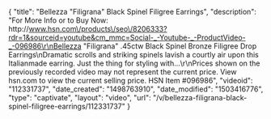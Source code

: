 {
    "title": "Bellezza \"Filigrana\"  Black Spinel Filigree Earrings",
    "description": "For More Info or to Buy Now: http:\/\/www.hsn.com\/products\/seo\/8206333?rdr=1&sourceid=youtube&cm_mmc=Social-_-Youtube-_-ProductVideo-_-096986\r\nBellezza \"Filigrana\" .45ctw Black Spinel Bronze Filigree Drop Earrings\nDramatic scrolls and striking spinels lavish a courtly air upon this Italianmade earring. Just the thing for styling with...\r\nPrices shown on the previously recorded video may not represent the current price.  View hsn.com to view the current selling price. HSN Item #096986",
    "videoid": "112331737",
    "date_created": "1498763910",
    "date_modified": "1503416776",
    "type": "captivate",
    "layout": "video",
    "url": "\/v\/bellezza-filigrana-black-spinel-filigree-earrings\/112331737"
}